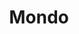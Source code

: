 ---
title: Mondo
WIP: false
tag: Hackathon
isProject: true
description: A website for visualising your savings, made for MLH Prime 2017.
languages: [JS, THREEJS, MONGODB, HTML, CSS, EXPRESS]
thumbnail: https://via.placeholder.com/640x320.png?text=Awaiting-Image
---